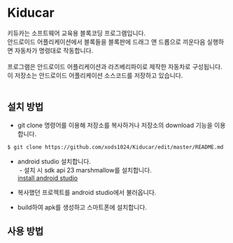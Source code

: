 # Kiducar

키듀카는 소프트웨어 교육용 블록코딩 프로그램입니다. <br>
안드로이드 어플리케이션에서 블록들을 블록판에 드래그 앤 드롭으로 끼운다음 실행하면 자동차가 명령대로 작동합니다. <br>
<br>
프로그램은 안드로이드 어플리케이션과 라즈베리파이로 제작한 자동차로 구성됩니다. <br>
이 저장소는 안드로이드 어플리케이션 소스코드를 저장하고 있습니다. <br>
<br>
## 설치 방법
* git clone 명령어를 이용해 저장소를 복사하거나 저장소의 download 기능을 이용합니다. <br>
```bash
$ git clone https://github.com/xods1024/Kiducar/edit/master/README.md
```
* android studio 설치합니다. <br>
  - 설치 시 sdk api 23 marshmallow를 설치합니다. <br>
[install android studio](https://developer.android.com/studio/index.html?hl=ko)

* 복사했던 프로젝트를 android studio에서 불러옵니다. <br>
* build하여 apk를 생성하고 스마트폰에 설치합니다. <br>
## 사용 방법
